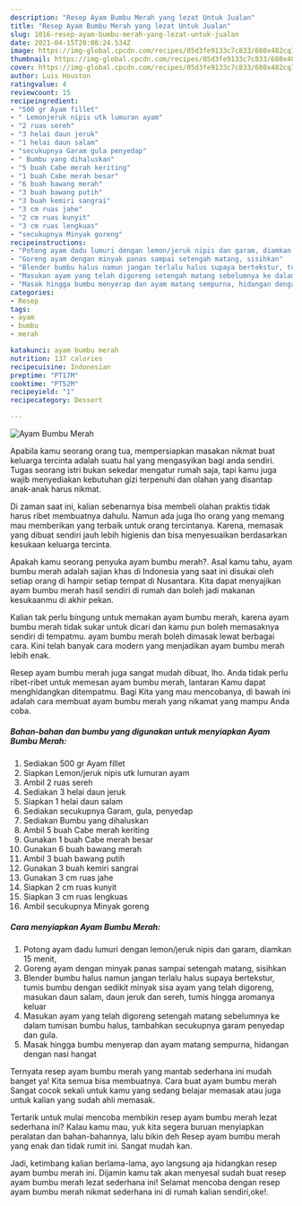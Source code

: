 ```yaml
---
description: "Resep Ayam Bumbu Merah yang lezat Untuk Jualan"
title: "Resep Ayam Bumbu Merah yang lezat Untuk Jualan"
slug: 1016-resep-ayam-bumbu-merah-yang-lezat-untuk-jualan
date: 2021-04-15T20:08:24.534Z
image: https://img-global.cpcdn.com/recipes/05d3fe9133c7c833/680x482cq70/ayam-bumbu-merah-foto-resep-utama.jpg
thumbnail: https://img-global.cpcdn.com/recipes/05d3fe9133c7c833/680x482cq70/ayam-bumbu-merah-foto-resep-utama.jpg
cover: https://img-global.cpcdn.com/recipes/05d3fe9133c7c833/680x482cq70/ayam-bumbu-merah-foto-resep-utama.jpg
author: Luis Houston
ratingvalue: 4
reviewcount: 15
recipeingredient:
- "500 gr Ayam fillet"
- " Lemonjeruk nipis utk lumuran ayam"
- "2 ruas sereh"
- "3 helai daun jeruk"
- "1 helai daun salam"
- "secukupnya Garam gula penyedap"
- " Bumbu yang dihaluskan"
- "5 buah Cabe merah keriting"
- "1 buah Cabe merah besar"
- "6 buah bawang merah"
- "3 buah bawang putih"
- "3 buah kemiri sangrai"
- "3 cm ruas jahe"
- "2 cm ruas kunyit"
- "3 cm ruas lengkuas"
- "secukupnya Minyak goreng"
recipeinstructions:
- "Potong ayam dadu lumuri dengan lemon/jeruk nipis dan garam, diamkan 15 menit,"
- "Goreng ayam dengan minyak panas sampai setengah matang, sisihkan"
- "Blender bumbu halus namun jangan terlalu halus supaya bertekstur, tumis bumbu dengan sedikit minyak sisa ayam yang telah digoreng, masukan daun salam, daun jeruk dan sereh, tumis hingga aromanya keluar"
- "Masukan ayam yang telah digoreng setengah matang sebelumnya ke dalam tumisan bumbu halus, tambahkan secukupnya garam penyedap dan gula."
- "Masak hingga bumbu menyerap dan ayam matang sempurna, hidangan dengan nasi hangat"
categories:
- Resep
tags:
- ayam
- bumbu
- merah

katakunci: ayam bumbu merah 
nutrition: 137 calories
recipecuisine: Indonesian
preptime: "PT17M"
cooktime: "PT52M"
recipeyield: "1"
recipecategory: Dessert

---
```



![Ayam Bumbu Merah](https://img-global.cpcdn.com/recipes/05d3fe9133c7c833/680x482cq70/ayam-bumbu-merah-foto-resep-utama.jpg)

Apabila kamu seorang orang tua, mempersiapkan masakan nikmat buat keluarga tercinta adalah suatu hal yang mengasyikan bagi anda sendiri. Tugas seorang istri bukan sekedar mengatur rumah saja, tapi kamu juga wajib menyediakan kebutuhan gizi terpenuhi dan olahan yang disantap anak-anak harus nikmat.

Di zaman  saat ini, kalian sebenarnya bisa membeli olahan praktis tidak harus ribet membuatnya dahulu. Namun ada juga lho orang yang memang mau memberikan yang terbaik untuk orang tercintanya. Karena, memasak yang dibuat sendiri jauh lebih higienis dan bisa menyesuaikan berdasarkan kesukaan keluarga tercinta. 



Apakah kamu seorang penyuka ayam bumbu merah?. Asal kamu tahu, ayam bumbu merah adalah sajian khas di Indonesia yang saat ini disukai oleh setiap orang di hampir setiap tempat di Nusantara. Kita dapat menyajikan ayam bumbu merah hasil sendiri di rumah dan boleh jadi makanan kesukaanmu di akhir pekan.

Kalian tak perlu bingung untuk memakan ayam bumbu merah, karena ayam bumbu merah tidak sukar untuk dicari dan kamu pun boleh memasaknya sendiri di tempatmu. ayam bumbu merah boleh dimasak lewat berbagai cara. Kini telah banyak cara modern yang menjadikan ayam bumbu merah lebih enak.

Resep ayam bumbu merah juga sangat mudah dibuat, lho. Anda tidak perlu ribet-ribet untuk memesan ayam bumbu merah, lantaran Kamu dapat menghidangkan ditempatmu. Bagi Kita yang mau mencobanya, di bawah ini adalah cara membuat ayam bumbu merah yang nikamat yang mampu Anda coba.

<!--inarticleads1-->

##### Bahan-bahan dan bumbu yang digunakan untuk menyiapkan Ayam Bumbu Merah:

1. Sediakan 500 gr Ayam fillet
1. Siapkan  Lemon/jeruk nipis utk lumuran ayam
1. Ambil 2 ruas sereh
1. Sediakan 3 helai daun jeruk
1. Siapkan 1 helai daun salam
1. Sediakan secukupnya Garam, gula, penyedap
1. Sediakan  Bumbu yang dihaluskan
1. Ambil 5 buah Cabe merah keriting
1. Gunakan 1 buah Cabe merah besar
1. Gunakan 6 buah bawang merah
1. Ambil 3 buah bawang putih
1. Gunakan 3 buah kemiri sangrai
1. Gunakan 3 cm ruas jahe
1. Siapkan 2 cm ruas kunyit
1. Siapkan 3 cm ruas lengkuas
1. Ambil secukupnya Minyak goreng




<!--inarticleads2-->

##### Cara menyiapkan Ayam Bumbu Merah:

1. Potong ayam dadu lumuri dengan lemon/jeruk nipis dan garam, diamkan 15 menit,
1. Goreng ayam dengan minyak panas sampai setengah matang, sisihkan
1. Blender bumbu halus namun jangan terlalu halus supaya bertekstur, tumis bumbu dengan sedikit minyak sisa ayam yang telah digoreng, masukan daun salam, daun jeruk dan sereh, tumis hingga aromanya keluar
1. Masukan ayam yang telah digoreng setengah matang sebelumnya ke dalam tumisan bumbu halus, tambahkan secukupnya garam penyedap dan gula.
1. Masak hingga bumbu menyerap dan ayam matang sempurna, hidangan dengan nasi hangat




Ternyata resep ayam bumbu merah yang mantab sederhana ini mudah banget ya! Kita semua bisa membuatnya. Cara buat ayam bumbu merah Sangat cocok sekali untuk kamu yang sedang belajar memasak atau juga untuk kalian yang sudah ahli memasak.

Tertarik untuk mulai mencoba membikin resep ayam bumbu merah lezat sederhana ini? Kalau kamu mau, yuk kita segera buruan menyiapkan peralatan dan bahan-bahannya, lalu bikin deh Resep ayam bumbu merah yang enak dan tidak rumit ini. Sangat mudah kan. 

Jadi, ketimbang kalian berlama-lama, ayo langsung aja hidangkan resep ayam bumbu merah ini. Dijamin kamu tak akan menyesal sudah buat resep ayam bumbu merah lezat sederhana ini! Selamat mencoba dengan resep ayam bumbu merah nikmat sederhana ini di rumah kalian sendiri,oke!.

